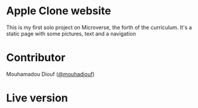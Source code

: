 # Apple Clone website
This is my first solo project on Microverse, the forth of the curriculum. It's a static page with some pictures, text and a navigation
# Contributor
Mouhamadou Diouf (<a href="https://github.com/MouhaDiouf">@mouhadiouf</a>)
# Live version